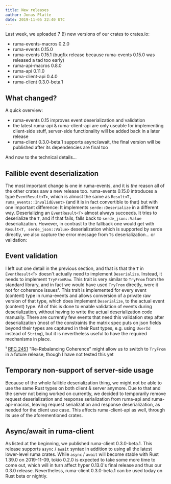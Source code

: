 ```yaml
---
title: New releases
author: Jonas Platte
date: 2019-11-05 22:40 UTC
---
```


Last week, we uploaded 7 (!) new versions of our crates to crates.io:

* ruma-events-macros 0.2.0
* ruma-events 0.15.0
* ruma-events 0.15.1 (bugfix release because ruma-events 0.15.0 was released a tad too early)
* ruma-api-macros 0.8.0
* ruma-api 0.11.0
* ruma-client-api 0.4.0
* ruma-client 0.3.0-beta.1

## What changed?

A quick overview:

* ruma-events 0.15 improves event deserialization and validation
* the latest ruma-api & ruma-client-api are only useable for implementing client-side stuff, server-side functionality will be added back in a later release
* ruma-client 0.3.0-beta.1 supports async/await, the final version will be published after its dependencies are final too

And now to the technical details...

## Fallible event deserialization

The most important change is one in ruma-events, and it is *the* reason all of the other crates saw a new release too. ruma-events 0.15.0 introduces a type `EventResult<T>`, which is almost the same as `Result<T, ruma_events::InvalidEvent>` (and it is in fact convertible to that) but with one important difference: It implements `serde::Deserialize` in a different way. Deserializing an `EventResult<T>` almost always succeeds. It tries to deserialize the `T`, and if that fails, falls back to `serde_json::Value` deserialization. However, in contrast to the fallback one would get with `Result<T, serde_json::Value>` deserialization which is supported by serde directly, we also capture the error message from `T`s deserialization... or validation:

## Event validation

I left out one detail in the previous section, and that is that the `T` in `EventResult<T>` doesn't actually need to implement `Deserialize`. Instead, it needs to implement `TryFromRaw`. This trait is very similar to `TryFrom` from the standard library, and in fact we would have used `TryFrom` directly, were it not for coherence issues¹. This trait is implemented for every event (content) type in ruma-events and allows conversion of a private raw version of that type, which does implement `Deserialize`, to the actual event (content) type. All of this is done to enable validation of events during deserialization, without having to write the actual deserialization code manually. There are currently few events that need this validation step after deserialization (most of the constraints the matrix spec puts on json fields beyond their types are captured in their Rust types, e.g. using `UserId` instead of `String`), but it is nevertheless useful to have the required mechanisms in place.

¹ [RFC 2451](https://github.com/rust-lang/rust/issues/55437) "Re-Rebalancing Coherence" might allow us to switch to `TryFrom` in a future release, though I have not tested this yet

## Temporary non-support of server-side usage

Because of the whole fallible deserialization thing, we might not be able to use the same Rust types on both client & server anymore. Due to that and the server not being worked on currently, we decided to temporarily remove request deserialization and response serialization from ruma-api and ruma-api-macros, leaving request serialization and response deserialization, as needed for the client use case. This affects ruma-client-api as well, through its use of the aforementioned crates.

## Async/await in ruma-client

As listed at the beginning, we published ruma-client 0.3.0-beta.1. This release supports `async` / `await` syntax in addition to using all the latest lower-level ruma crates. While `async` / `await` will become stable with Rust 1.39.0 on 2019-11-09, tokio 0.2.0 is expected to take some more time to come out, which will in turn affect hyper 0.13.0's final release and thus our 0.3.0 release. Nevertheless, ruma-client 0.3.0-beta.1 can be used today on Rust beta or nightly.

